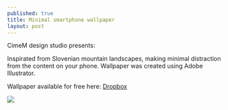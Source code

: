 ```yaml
---
published: true
title: Minimal smartphone wallpaper
layout: post
---
```

CimeM design studio presents: 

Inspirated from Slovenian mountain landscapes, making minimal distraction from the content on your phone. Wallpaper was created using Adobe Illustrator.

Wallpaper available for free here: [Dropbox](https://goo.gl/OkAX7G)

![](https://dl.dropboxusercontent.com/s/ynwghv12428z7lx/wpp-promo-insta.png)
